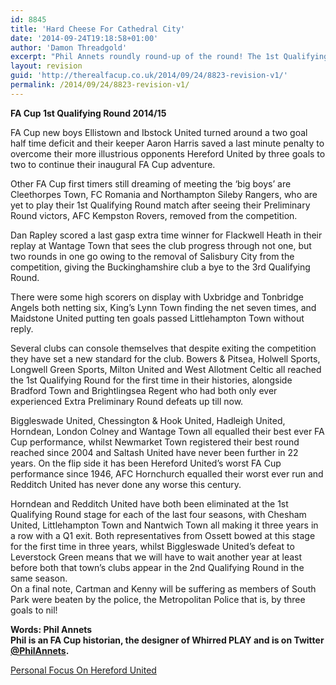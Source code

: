```yaml
---
id: 8845
title: 'Hard Cheese For Cathedral City'
date: '2014-09-24T19:18:58+01:00'
author: 'Damon Threadgold'
excerpt: "Phil Annets roundly round-up of the round! The 1st Qualifying Round winners and losers.\r\n\r\n"
layout: revision
guid: 'http://therealfacup.co.uk/2014/09/24/8823-revision-v1/'
permalink: /2014/09/24/8823-revision-v1/
---
```


**FA Cup 1st Qualifying Round 2014/15**

FA Cup new boys Ellistown and Ibstock United turned around a two goal half time deficit and their keeper Aaron Harris saved a last minute penalty to overcome their more illustrious opponents Hereford United by three goals to two to continue their inaugural FA Cup adventure.

Other FA Cup first timers still dreaming of meeting the ‘big boys’ are Cleethorpes Town, FC Romania and Northampton Sileby Rangers, who are yet to play their 1st Qualifying Round match after seeing their Preliminary Round victors, AFC Kempston Rovers, removed from the competition.

Dan Rapley scored a last gasp extra time winner for Flackwell Heath in their replay at Wantage Town that sees the club progress through not one, but two rounds in one go owing to the removal of Salisbury City from the competition, giving the Buckinghamshire club a bye to the 3rd Qualifying Round.

There were some high scorers on display with Uxbridge and Tonbridge Angels both netting six, King’s Lynn Town finding the net seven times, and Maidstone United putting ten goals passed Littlehampton Town without reply.

Several clubs can console themselves that despite exiting the competition they have set a new standard for the club. Bowers &amp; Pitsea, Holwell Sports, Longwell Green Sports, Milton United and West Allotment Celtic all reached the 1st Qualifying Round for the first time in their histories, alongside Bradford Town and Brightlingsea Regent who had both only ever experienced Extra Preliminary Round defeats up till now.

Biggleswade United, Chessington &amp; Hook United, Hadleigh United, Horndean, London Colney and Wantage Town all equalled their best ever FA Cup performance, whilst Newmarket Town registered their best round reached since 2004 and Saltash United have never been further in 22 years. On the flip side it has been Hereford United’s worst FA Cup performance since 1946, AFC Hornchurch equalled their worst ever run and Redditch United has never done any worse this century.

Horndean and Redditch United have both been eliminated at the 1st Qualifying Round stage for each of the last four seasons, with Chesham United, Littlehampton Town and Nantwich Town all making it three years in a row with a Q1 exit. Both representatives from Ossett bowed at this stage for the first time in three years, whilst Biggleswade United’s defeat to Leverstock Green means that we will have to wait another year at least before both that town’s clubs appear in the 2nd Qualifying Round in the same season.  
On a final note, Cartman and Kenny will be suffering as members of South Park were beaten by the police, the Metropolitan Police that is, by three goals to nil!

**Words: Phil Annets  
Phil is an FA Cup historian, the designer of Whirred PLAY and is on Twitter [@PhilAnnets](https://twitter.com/PhilAnnets).**

[Personal Focus On Hereford United](http://therealfacup.co.uk/2014/09/11/hereford-united/)